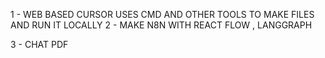 1 - WEB BASED CURSOR USES CMD AND OTHER TOOLS TO MAKE FILES AND RUN IT LOCALLY 
2 - MAKE N8N WITH REACT FLOW , LANGGRAPH 

3 - CHAT PDF